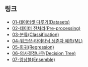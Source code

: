 ## 링크

- [01-데이터셋 다루기(Datasets)](https://colab.research.google.com/github/teddylee777/code-challenge/blob/main/04-Machine-Learning/01-데이터셋-(Dataset)-다루기-(실습).ipynb)
- [02-데이터 전처리(Pre-processing)](https://colab.research.google.com/github/teddylee777/code-challenge/blob/main/04-Machine-Learning/02-데이터전처리-(Preprocessing).ipynb)
- [03-분류(Classification)](https://colab.research.google.com/github/teddylee777/code-challenge/blob/main/04-Machine-Learning/03-분류-(Classifications).ipynb)
- [04-워크샵-타이타닉 생존자 예측(ML)](https://colab.research.google.com/github/teddylee777/code-challenge/blob/main/04-Machine-Learning/04-워크샵-ML-Titanic-생존자예측.ipynb)
- [05-회귀(Regression)](https://colab.research.google.com/github/teddylee777/code-challenge/blob/main/04-Machine-Learning/05-회귀-(regression).ipynb)
- [06-의사결정나무(Decision Tree)](https://colab.research.google.com/github/teddylee777/code-challenge/blob/main/04-Machine-Learning/06-결정트리-(DecisionTree).ipynb)
- [07-앙상블(Ensemble)](https://colab.research.google.com/github/teddylee777/code-challenge/blob/main/04-Machine-Learning/07-앙상블-(Ensemble).ipynb)
